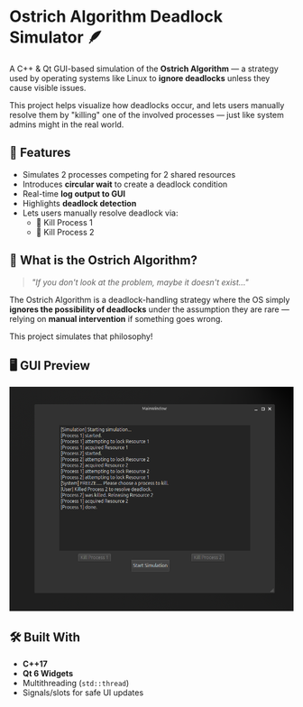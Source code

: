 # Ostrich Algorithm Deadlock Simulator 🪶

A C++ & Qt GUI-based simulation of the **Ostrich Algorithm** — a strategy used by operating systems like Linux to **ignore deadlocks** unless they cause visible issues.

This project helps visualize how deadlocks occur, and lets users manually resolve them by "killing" one of the involved processes — just like system admins might in the real world.

## 🚀 Features

- Simulates 2 processes competing for 2 shared resources
- Introduces **circular wait** to create a deadlock condition
- Real-time **log output to GUI**
- Highlights **deadlock detection**
- Lets users manually resolve deadlock via:
  - 🔘 Kill Process 1
  - 🔘 Kill Process 2

## 🧠 What is the Ostrich Algorithm?

> *"If you don't look at the problem, maybe it doesn't exist..."*

The Ostrich Algorithm is a deadlock-handling strategy where the OS simply **ignores the possibility of deadlocks** under the assumption they are rare — relying on **manual intervention** if something goes wrong.

This project simulates that philosophy!

## 🖥️ GUI Preview

![GUI Preview](./gui-preview.png)


## 🛠 Built With

- **C++17**
- **Qt 6 Widgets**
- Multithreading (`std::thread`)
- Signals/slots for safe UI updates



